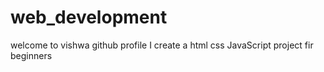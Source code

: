 # web_development
welcome to vishwa github profile 
I create a html css JavaScript project fir beginners 

